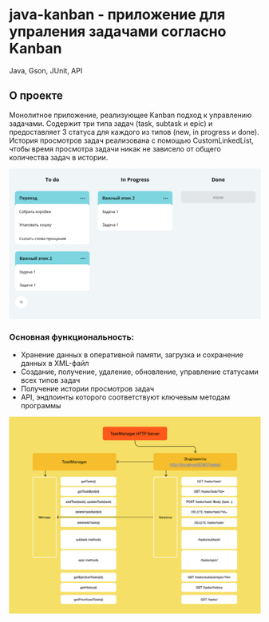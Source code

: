 # java-kanban - приложение для упраления задачами согласно Kanban
Java, Gson, JUnit, API

## О проекте
Монолитное приложение, реализующее Kanban подход к управлению задачами. Содержит три типа задач (task, subtask и epic) и предоставляет 3 статуса для каждого из типов (new, in progress и done). История просмотров задач реализована с помощью CustomLinkedList, чтобы время просмотра задачи никак не зависело от общего количества задач в истории.

![Модель трекера задач.](https://github.com/cptntotoro/java-kanban/blob/main/task-tracker.png?raw=true)

### Основная функциональность:
- Хранение данных в оперативной памяти, загрузка и сохранение данных в XML-файл
- Создание, получение, удаление, обновление, управление статусами всех типов задач
- Получение истории просмотров задач
- API, эндпоинты которого соответствуют ключевым методам программы

![Модель API.](https://github.com/cptntotoro/java-kanban/blob/main/API.png?raw=true)
